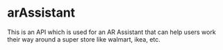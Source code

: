 # arAssistant
 This is an API which is used for an AR Assistant that can help users work their way around a super store like walmart, ikea, etc.
